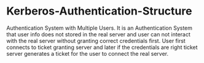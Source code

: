 # Kerberos-Authentication-Structure
Authentication System with Multiple Users.
It is an Authentication System that user info does not stored in the real server and user can not interact with the real server without granting correct credentials first.
User first connects to ticket granting server and later if the credentials are right ticket server generates a ticket for the user to connect the real server.
